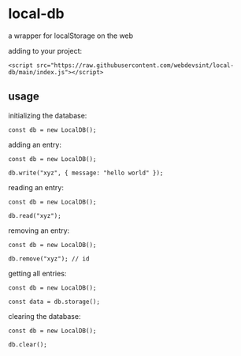 # local-db
a wrapper for localStorage on the web

adding to your project:
```
<script src="https://raw.githubusercontent.com/webdevsint/local-db/main/index.js"></script>
```

## usage
initializing the database:
```
const db = new LocalDB();
```

adding an entry:
```
const db = new LocalDB();

db.write("xyz", { message: "hello world" });
```

reading an entry:
```
const db = new LocalDB();

db.read("xyz");
```

removing an entry:
```
const db = new LocalDB();

db.remove("xyz"); // id
```

getting all entries:
```
const db = new LocalDB();

const data = db.storage();
```

clearing the database:
```
const db = new LocalDB();

db.clear();
```
